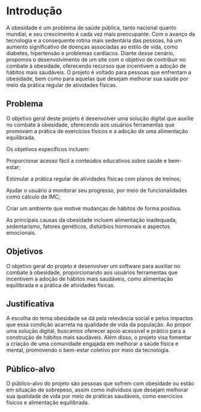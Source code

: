 # Introdução

A obesidade é um problema de saúde pública, tanto nacional quanto mundial, e seu crescimento é cada vez mais preocupante. Com o avanço da tecnologia e a consequente rotina mais sedentária das pessoas, há um aumento significativo de doenças associadas ao estilo de vida, como diabetes, hipertensão e problemas cardíacos. Diante desse cenário, propomos o desenvolvimento de um site com o objetivo de contribuir no combate à obesidade, oferecendo recursos que incentivem a adoção de hábitos mais saudáveis. O projeto é voltado para pessoas que enfrentam a obesidade, bem como para aquelas que desejam melhorar sua saúde por meio da prática regular de atividades físicas.

## Problema

O objetivo geral deste projeto é desenvolver uma solução digital que auxilie no combate à obesidade, oferecendo aos usuários ferramentas que promovam a prática de exercícios físicos e a adoção de uma alimentação equilibrada.

Os objetivos específicos incluem:

Proporcionar acesso fácil a conteúdos educativos sobre saúde e bem-estar;

Estimular a prática regular de atividades físicas com planos de treinos;

Ajudar o usuário a monitorar seu progresso, por meio de funcionalidades como cálculo de IMC;

Criar um ambiente que motive mudanças de hábitos de forma positiva.

As principais causas da obesidade incluem alimentação inadequada, sedentarismo, fatores genéticos, distúrbios hormonais e aspectos emocionais.

## Objetivos

O objetivo geral do projeto é desenvolver um software para auxiliar no combate à obesidade, proporcionando aos usuários ferramentas que incentivem a adoção de hábitos mais saudáveis, como alimentação equilibrada e a prática de atividades físicas.
 

## Justificativa

A escolha do tema obesidade se dá pela relevância social e pelos impactos que essa condição acarreta na qualidade de vida da população. Ao propor uma solução digital, buscamos oferecer apoio acessível e prático para a construção de hábitos mais saudáveis. Além disso, o projeto visa fomentar a criação de uma comunidade engajada em melhorar a saúde física e mental, promovendo o bem-estar coletivo por meio da tecnologia.

## Público-alvo

O público-alvo do projeto são pessoas que sofrem com obesidade ou estão em situação de sobrepeso, assim como indivíduos que desejam melhorar sua qualidade de vida por meio de práticas saudáveis, como exercícios físicos e alimentação equilibrada.
